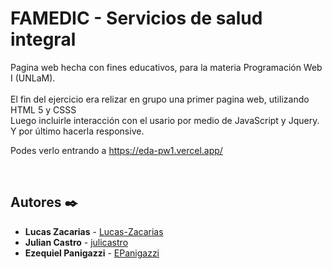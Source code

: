 # FAMEDIC - Servicios de salud integral 

Pagina web hecha con fines educativos, para la materia Programación Web I (UNLaM).
<br/><br/>
El fin del ejercicio era relizar en grupo una primer pagina web, utilizando HTML 5 y CSSS
<br/>
Luego incluirle interacción con el usario por medio de JavaScript y Jquery.
<br/>
Y por último hacerla responsive.

Podes verlo entrando a https://eda-pw1.vercel.app/

<br/>

## Autores ✒️

* **Lucas Zacarias** -  [Lucas-Zacarias](https://github.com/Lucas-Zacarias)
* **Julian Castro** - [julicastro](https://github.com/julicastro)
* **Ezequiel Panigazzi** - [EPanigazzi](https://github.com/EPanigazzi)

